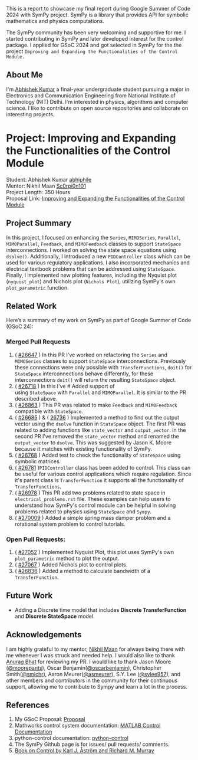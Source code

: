 This is a report to showcase my final report during Google Summer of Code 2024 with SymPy project. SymPy is a library that provides API for symbolic mathematics and physics computations.

The SymPy community has been very welcoming and supportive for me. I started contributing in SymPy and later developed interest for the control package. I applied for GSoC 2024 and got selected in SymPy for the the project `Improving and Expanding the Functionalities of the Control Module.`
## About Me
I'm [Abhishek Kumar](https://github.com/abhiphile) a final-year undergraduate student pursuing a major in Electronics and Communication Engineering from National Institute of Technology (NIT) Delhi. I'm interested in physics, algorithms and computer science. I like to contribute on open source repositories and collaborate on interesting projects.
# Project: Improving and Expanding the Functionalities of the Control Module

Student: Abhishek Kumar [abhiphile](https://github.com/abhiphile) \
Mentor: Nikhil Maan [Sc0rpi0n101](https://github.com/Sc0rpi0n101) \
Project Length: 350 Hours \
Proposal Link: [Improving and Expanding the Functionalities of the Control Module](https://docs.google.com/document/d/1dmm7goYEyVcVkXrpwJm84yp6BmwfKrLB9rntZDA7R8g)
## Project Summary
In this project, I focused on enhancing the `Series`, `MIMOSeries`, `Parallel`, `MIMOParallel`, `Feedback`, and `MIMOFeedback` classes to support `StateSpace` interconnections. I worked on solving the state space equations using `dsolve()`. Additionally, I introduced a new `PIDController` class which can be used for various regulatory applications. I also incorporated mechanics and electrical textbook problems that can be addressed using `StateSpace`. Finally, I implemented new plotting features, including the Nyquist plot (`nyquist_plot`) and Nichols plot (`Nichols Plot`), utilizing SymPy's own `plot_parametric` function.
## Related Work
Here’s a summary of my work on SymPy as part of Google Summer of Code (GSoC 24):
### Merged Pull Requests
1. ( [#26647](https://github.com/sympy/sympy/pull/26647) ) In this PR I've worked on refactoring the `Series` and `MIMOSeries` classes to support `StateSpace` interconnections. Previously these connections were only possible with `TransferFunctions`, `doit()` for `StateSpace` interconnections behave differently, for these interconnections `doit()` will return the resulting `StateSpace` object.
2. ( [#26718](https://github.com/sympy/sympy/pull/26718) ) In this I've # Added support of using `StateSpace` with `Parallel` and `MIMOParallel`. It is similar to the PR described above.
3. ( [#26863](https://github.com/sympy/sympy/pull/26863) ) This PR was related to make `Feedback` and `MIMOFeedback` compatible with `StateSpace`.
4. ( [#26685](https://github.com/sympy/sympy/pull/26685) ) & ( [26736](https://github.com/sympy/sympy/pull/26736) ) Implemented a method to find out the output vector using the `dsolve` function in `StateSpace` object. The first PR was related to adding functions like `state_vector` and `output_vector`. In the second PR I've removed the `state_vector` method and renamed the `output_vector` to `dsolve`. This was suggested by Jason K. Moore because it matches with existing functionality of SymPy.
5. ( [#26768](https://github.com/sympy/sympy/pull/26758) ) Added test to check the functionality of `StateSpace` using symbolic matrices.
6. ( [#26781](https://github.com/sympy/sympy/pull/26781) )`PIDController` class has been added to control. This class can be useful for various control applications which require regulation. Since it's parent class is `TransferFunction` it supports all the functionality of `TransferFunctions`.
7. ( [#26978](https://github.com/sympy/sympy/pull/26978) ) This PR add two problems related to state space in `electrical_problems.rst` file. These examples can help users to understand how SymPy's control module can be helpful in solving problems related to physics using `StateSpace` and `Sympy`.
8. ( [#270009](https://github.com/sympy/sympy/pull/27009) ) Added a simple spring mass damper problem and a rotational system problem to control tutorials.
### Open Pull Requests:
1. ( [#27052](https://github.com/sympy/sympy/pull/27052) ) Implemented Nyquist Plot, this plot uses SymPy's own `plot_parametric` method to plot the output.
2. ( [#27067](https://github.com/sympy/sympy/pull/27067) ) Added Nichols plot to control plots.
3. ( [#26836](https://github.com/sympy/sympy/pull/26836) ) Added a method to calculate bandwidth of a `TransferFunction`.

## Future Work
* Adding a Discrete time model that includes **Discrete TransferFunction** and **Discrete StateSpace** model.
## Acknowledgements
I am highly grateful to my mentor, [Nikhil Maan](https://github.com/Sc0rpi0n101) for always being there with me whenever I was struck and needed help. I would also like to thank [Anurag Bhat](https://github.com/faze-geek) for reviewing my PR. I would like to thank Jason Moore ([@moorepants](https://github.com/moorepants)), Oscar Benjamin([@oscarbenjamin](https://github.com/oscarbenjamin)), Christopher Smith([@smichr](https://github.com/smichr)), Aaron Meurer([@asmeurer](https://github.com/asmeurer)), S.Y. Lee ([@sylee957](https://github.com/sylee957)), and other members and contributors in the community for their continuous support, allowing me to contribute to Sympy and learn a lot in the process.
## References
1. My GSoC Proposal: [Proposal](https://docs.google.com/document/d/1dmm7goYEyVcVkXrpwJm84yp6BmwfKrLB9rntZDA7R8g)
2. Mathworks control system documentation: [MATLAB Control Documentation](https://in.mathworks.com/help/control/ref/tf.html)
3. python-control documentation: [python-control](https://python-control.readthedocs.io/en/latest/generated/control.TransferFunction.html)
4. The SymPy Github page is for issues/ pull requests/ comments.
5. [Book on Control by Karl J. Åström and Richard M. Murray](https://docs.sympy.org/latest/modules/physics/control/lti.html#module-sympy.physics.control.lti)
